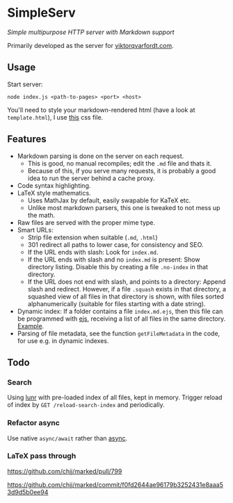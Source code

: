 # SimpleServ

*Simple multipurpose HTTP server with Markdown support*

Primarily developed as the server for [viktorqvarfordt.com](http://viktorqvarfordt.com).


## Usage

Start server:

```
node index.js <path-to-pages> <port> <host>
```

You'll need to style your markdown-rendered html (have a look at `template.html`), I use [this](http://viktorqvarfordt.com/assets/styles-md.css) css file.


## Features

- Markdown parsing is done on the server on each request.
  - This is good, no manual recompiles; edit the `.md` file and thats it.
  - Because of this, if you serve many requests, it is probably a good idea to run the server behind a cache proxy.
- Code syntax highlighting.
- LaTeX style mathematics.
  - Uses MathJax by default, easily swapable for KaTeX etc.
  - Unlike most markdown parsers, this one is tweaked to not mess up the math.
- Raw files are served with the proper mime type.
- Smart URLs:
  - Strip file extension when suitable (`.md`, `.html`)
  - 301 redirect all paths to lower case, for consistency and SEO.
  - If the URL ends with slash: Look for `index.md`.
  - If the URL ends with slash and no `index.md` is present: Show directory listing. Disable this by creating a file `.no-index` in that directory.
  - If the URL does not end with slash, and points to a directory: Append slash and redirect. However, if a file `.squash` exists in that directory, a squashed view of all files in that directory is shown, with files sorted alphanumerically (suitable for files starting with a date string).
- Dynamic index: If a folder contains a file `index.md.ejs`, then this file can be programmed with [ejs](https://github.com/mde/ejs), receiving a list of all files in the same directory. [Example](http://viktorqvarfordt.com/blog/index.md.ejs).
- Parsing of file metadata, see the function `getFileMetadata` in the code, for use e.g. in dynamic indexes.


## Todo

### Search

Using [lunr](https://lunrjs.com/) with pre-loaded index of all files, kept in memory. Trigger reload of index by `GET /reload-search-index` and periodically.


### Refactor async

Use native `async/await` rather than [async](https://github.com/caolan/async/).


### LaTeX pass through

https://github.com/chjj/marked/pull/799

https://github.com/chjj/marked/commit/f0fd2644ae96179b3252431e8aaa53d9d5b0ee94
